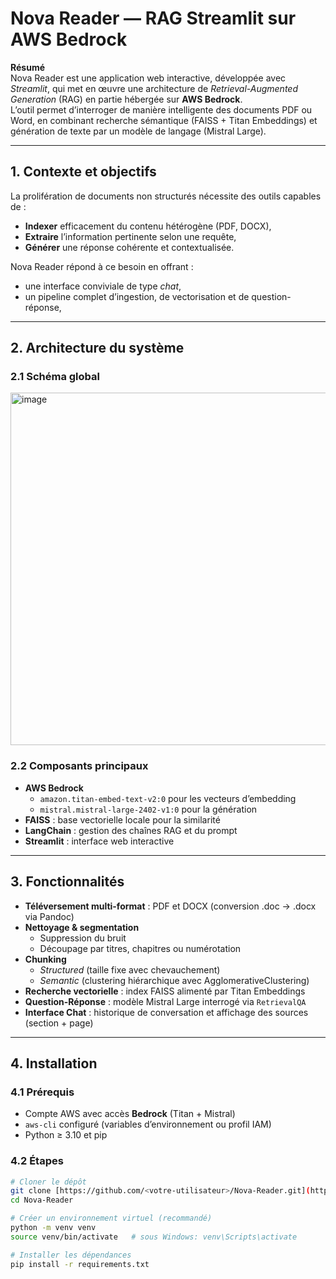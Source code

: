 # Nova Reader — RAG Streamlit sur AWS Bedrock

**Résumé**  
Nova Reader est une application web interactive, développée avec *Streamlit*, qui met en œuvre une architecture de *Retrieval-Augmented Generation* (RAG) en partie hébergée sur **AWS Bedrock**.  
L’outil permet d’interroger de manière intelligente des documents PDF ou Word, en combinant recherche sémantique (FAISS + Titan Embeddings) et génération de texte par un modèle de langage (Mistral Large).

---

## 1. Contexte et objectifs

La prolifération de documents non structurés nécessite des outils capables de :
- **Indexer** efficacement du contenu hétérogène (PDF, DOCX),
- **Extraire** l’information pertinente selon une requête,
- **Générer** une réponse cohérente et contextualisée.

Nova Reader répond à ce besoin en offrant :
- une interface conviviale de type *chat*,
- un pipeline complet d’ingestion, de vectorisation et de question-réponse,

---

## 2. Architecture du système

### 2.1 Schéma global

<img width="748" height="564" alt="image" src="https://github.com/user-attachments/assets/2088ba14-f515-4f43-8f9c-877dd7a59986" />

### 2.2 Composants principaux
- **AWS Bedrock**  
  - `amazon.titan-embed-text-v2:0` pour les vecteurs d’embedding  
  - `mistral.mistral-large-2402-v1:0` pour la génération
- **FAISS** : base vectorielle locale pour la similarité
- **LangChain** : gestion des chaînes RAG et du prompt
- **Streamlit** : interface web interactive

---

## 3. Fonctionnalités

- **Téléversement multi-format** : PDF et DOCX (conversion .doc → .docx via Pandoc)  
- **Nettoyage & segmentation**  
  - Suppression du bruit  
  - Découpage par titres, chapitres ou numérotation  
- **Chunking**  
  - *Structured* (taille fixe avec chevauchement)  
  - *Semantic* (clustering hiérarchique avec AgglomerativeClustering)  
- **Recherche vectorielle** : index FAISS alimenté par Titan Embeddings  
- **Question-Réponse** : modèle Mistral Large interrogé via `RetrievalQA`  
- **Interface Chat** : historique de conversation et affichage des sources (section + page)

---

## 4. Installation

### 4.1 Prérequis
- Compte AWS avec accès **Bedrock** (Titan + Mistral)
- `aws-cli` configuré (variables d’environnement ou profil IAM)
- Python ≥ 3.10 et pip

### 4.2 Étapes

```bash
# Cloner le dépôt
git clone [https://github.com/<votre-utilisateur>/Nova-Reader.git](https://github.com/Maxcym/RAG_AWS) 
cd Nova-Reader

# Créer un environnement virtuel (recommandé)
python -m venv venv
source venv/bin/activate   # sous Windows: venv\Scripts\activate

# Installer les dépendances
pip install -r requirements.txt
